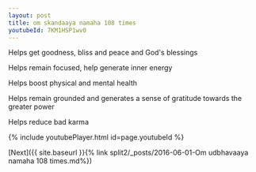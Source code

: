 ```yaml
---
layout: post
title: om skandaaya namaha 108 times
youtubeId: 7KM1HSP1wv0
---
```

 
 
Helps get goodness, bliss and peace and God's blessings
 
Helps remain focused, help generate inner energy 
 
Helps boost physical and mental health 
 
Helps remain grounded and generates a sense of gratitude towards the greater power 
 
Helps reduce bad karma
 
 
 
 


{% include youtubePlayer.html id=page.youtubeId %}
 
[Next]({{ site.baseurl }}{% link  split2/_posts/2016-06-01-Om udbhavaaya namaha 108 times.md%})
 
